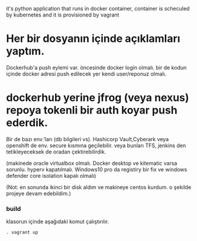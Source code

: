 it's python application that runs in docker container, container is scheculed by kubernetes and it is provisioned by vagrant


# Her bir dosyanın içinde açıklamları yaptım. 
Dockerhub'a push eylemi var. 
öncesinde docker login olmalı. bir de kodun içinde docker adresi push edilecek yer kendi user/reponuz olmalı.

# dockerhub yerine jfrog (veya nexus) repoya tokenli bir auth koyar push ederdik.

Bir de bazı env.'ları  (db bilgileri vs).  Hashicorp Vault,Cyberark veya openshift de env. secure kısmına geçilebilir. veya bunları TFS, jenkins den tetikleyeceksek de oradan çektirebilirdik.  

(makinede oracle virtualbox olmalı. Docker desktop ve kitematic varsa sorunlu. hyperv kapatılmalı. Windows10 pro da registiry bir fix ve windows defender core isolation kapalı olmalı)

(Not: en sonunda ikinci bir disk aldım ve makineye centos kurdum. o şekilde projeye devam edebildim.)
### build


klasorun içinde aşağıdaki komut çalıştırılır.

`. vagrant up`



